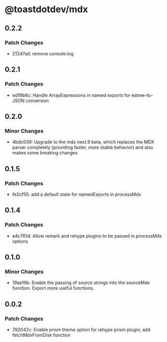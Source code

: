 # @toastdotdev/mdx

## 0.2.2

### Patch Changes

- 212d7ad: remove console.log

## 0.2.1

### Patch Changes

- ed19b6c: Handle ArrayExpressions in named exports for estree-to-JSON conversion

## 0.2.0

### Minor Changes

- 4bdc039: Upgrade to the mdx next.9 beta, which replaces the MDX parser completely (providing faster, more stable behavior) and also makes some breaking changes

## 0.1.5

### Patch Changes

- fe2cf55: add a default state for namedExports in processMdx

## 0.1.4

### Patch Changes

- a4c761d: Allow remark and rehype plugins to be passed in processMdx options

## 0.1.0

### Minor Changes

- 19ae19b: Enable the passing of source strings into the sourceMdx function. Export more useful functions.

## 0.0.2

### Patch Changes

- 792042c: Enable prism theme option for rehype prism plugin; add fetchMdxFromDisk function
